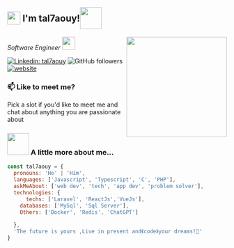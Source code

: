 <h2 style="display:flex;align-items:center;"><img src="https://emojis.slackmojis.com/emojis/images/1531849430/4246/blob-sunglasses.gif?1531849430" width="30"/>&nbsp;I'm tal7aouy! <img src="https://media.giphy.com/media/12oufCB0MyZ1Go/giphy.gif" width="50"></h2>
<img align='right' src="https://media.giphy.com/media/M9gbBd9nbDrOTu1Mqx/giphy.gif" width="230">
<p style="display:flex;align-items:center;"><em>Software Engineer <img src="https://media.giphy.com/media/WUlplcMpOCEmTGBtBW/giphy.gif" width="30"> 
</em></p>

[![Linkedin: tal7aouy](https://img.shields.io/badge/-tal7aouy-blue?style=flat-rounded&logo=Linkedin&logoColor=white&link=https://www.linkedin.com/in/tal7aouy/)](https://www.linkedin.com/in/tal7aouy/)
![GitHub followers](https://img.shields.io/github/followers/tal7aouy?label=Follow&style=social)
[![website](https://img.shields.io/badge/Website-46a2f1.svg?&style=flat-rounded&logo=Google-Chrome&logoColor=white&link=https://tal7aouy.netlify.app/)](https://tal7aouy.netlify.app//)

### 📫 Like to meet me?

Pick a slot if you'd like to meet me and chat about anything you are passionate about

### <img src="https://media.giphy.com/media/VgCDAzcKvsR6OM0uWg/giphy.gif" width="50"> A little more about me...

```javascript
const tal7aouy = {
  pronouns: 'He' | 'Him',
  languages: ['Javascript', 'Typescript', 'C', 'PHP'],
  askMeAbout: ['web dev', 'tech', 'app dev', 'problem solver'],
  technologies: {
      techs: ['Laravel', 'ReactJs','VueJs'],
    databases: ['MySql', 'Sql Server'],
    Others: ['Docker', 'Redis', 'ChatGPT']
    
  },
  'The future is yours ,Live in present and《code》your dreams!🚀'
}
```
